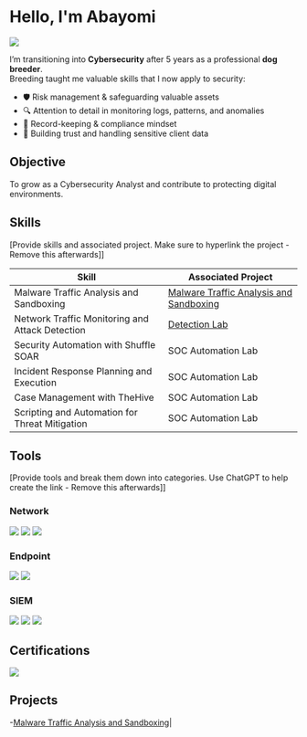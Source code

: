# Hello, I'm Abayomi
<a href="https://linkedin.com"><img src="https://img.shields.io/badge/-LinkedIn-0072b1?&style=for-the-badge&logo=linkedin&logoColor=white" /></a>

I’m transitioning into **Cybersecurity** after 5 years as a professional **dog breeder**.  
Breeding taught me valuable skills that I now apply to security:  
- 🛡️ Risk management & safeguarding valuable assets  
- 🔍 Attention to detail in monitoring logs, patterns, and anomalies  
- 📑 Record-keeping & compliance mindset  
- 🤝 Building trust and handling sensitive client data  

## Objective
To grow as a Cybersecurity Analyst and contribute to protecting digital environments.

## Skills
[Provide skills and associated project. Make sure to hyperlink the project - Remove this afterwards]]

| Skill                                         | Associated Project         |
|-----------------------------------------------|----------------------------|
| Malware Traffic Analysis and Sandboxing         | <a href="https://github.com/Yomi-stack/Malware-Traffic-Analysis-and-Sandboxing/blob/main">Malware Traffic Analysis and Sandboxing</a>|
| Network Traffic Monitoring and Attack Detection | <a href="https://google.com">Detection Lab</a>|
| Security Automation with Shuffle SOAR         | SOC Automation Lab|
| Incident Response Planning and Execution      | SOC Automation Lab|
| Case Management with TheHive                  | SOC Automation Lab|
| Scripting and Automation for Threat Mitigation | SOC Automation Lab|

## Tools
[Provide tools and break them down into categories. Use ChatGPT to help create the link - Remove this afterwards]]

### Network
<div>
    <img src="https://img.shields.io/badge/-Wireshark-1679A7?&style=for-the-badge&logo=Wireshark&logoColor=white" />
    <img src="https://img.shields.io/badge/-Suricata-EF3B2D?&style=for-the-badge&logo=Suricata&logoColor=white" />
    <img src="https://img.shields.io/badge/-Zeek-777BB4?&style=for-the-badge&logo=Zeek&logoColor=white" />
</div>

### Endpoint
<div>
    <img src="https://img.shields.io/badge/-Microsoft_Defender_for_Endpoint-00A4EF?&style=for-the-badge&logo=Microsoft&logoColor=white" />
    <img src="https://img.shields.io/badge/-Velociraptor-4B275F?&style=for-the-badge&logo=Velociraptor&logoColor=white" />
</div>

### SIEM
<div>
    <img src="https://img.shields.io/badge/-Microsoft_Sentinel-0078D4?&style=for-the-badge&logo=Microsoft&logoColor=white" />
    <img src="https://img.shields.io/badge/-Splunk-000000?&style=for-the-badge&logo=Splunk&logoColor=white" />
    <img src="https://img.shields.io/badge/-Elastic-005571?&style=for-the-badge&logo=Elastic&logoColor=white" />
</div>

## Certifications
 <img src="https://img.shields.io/badge/-Cisco%20Intro%20to%20Cybersecurity-1ba0d7?&style=for-the-badge&logo=cisco&logoColor=white" />
</a>


</div>

## Projects
-<a href="https://github.com/Yomi-stack/Malware-Traffic-Analysis-and-Sandboxing/blob/main">Malware Traffic Analysis and Sandboxing</a>|


